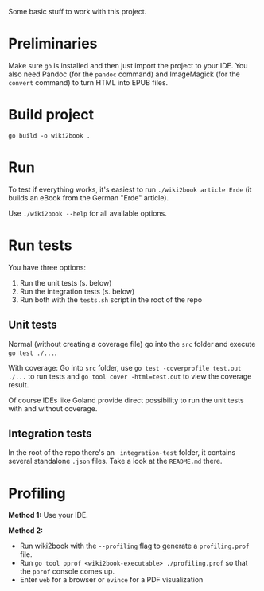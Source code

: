 Some basic stuff to work with this project.

# Preliminaries

Make sure `go` is installed and then just import the project to your IDE.
You also need Pandoc (for the `pandoc` command) and ImageMagick (for the `convert` command) to turn HTML into EPUB files.

# Build project

`go build -o wiki2book .`

# Run

To test if everything works, it's easiest to run `./wiki2book article Erde` (it builds an eBook from the German "Erde" article).

Use `./wiki2book --help` for all available options.

# Run tests

You have three options:

1. Run the unit tests (s. below)
2. Run the integration tests (s. below)
3. Run both with the `tests.sh` script in the root of the repo

## Unit tests

Normal (without creating a coverage file) go into the `src` folder and execute `go test ./...`.

With coverage: Go into `src` folder, use `go test -coverprofile test.out ./...` to run tests and `go tool cover -html=test.out` to view the coverage result.

Of course IDEs like Goland provide direct possibility to run the unit tests with and without coverage.

## Integration tests

In the root of the repo there's an ` integration-test` folder, it contains several standalone `.json` files.
Take a look at the `README.md` there.

# Profiling

**Method 1:** Use your IDE.

**Method 2:**

* Run wiki2book with the `--profiling` flag to generate a `profiling.prof` file.
* Run `go tool pprof <wiki2book-executable> ./profiling.prof` so that the `pprof` console comes up.
* Enter `web` for a browser or `evince` for a PDF visualization 